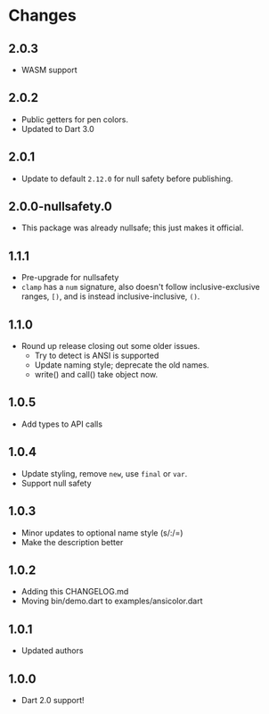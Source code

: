 # Changes

## 2.0.3

* WASM support

## 2.0.2

* Public getters for pen colors.
* Updated to Dart 3.0

## 2.0.1

* Update to default `2.12.0` for null safety before publishing.

## 2.0.0-nullsafety.0

* This package was already nullsafe; this just makes it official.

## 1.1.1

* Pre-upgrade for nullsafety
* `clamp` has a `num` signature, also doesn't follow inclusive-exclusive
  ranges, `[)`, and is instead inclusive-inclusive, `()`.

## 1.1.0

* Round up release closing out some older issues.
  * Try to detect is ANSI is supported
  * Update naming style; deprecate the old names.
  * write() and call() take object now.

## 1.0.5

* Add types to API calls

## 1.0.4

* Update styling, remove `new`, use `final` or `var`.
* Support null safety

## 1.0.3

* Minor updates to optional name style (s/:/=)
* Make the description better

## 1.0.2

* Adding this CHANGELOG.md
* Moving bin/demo.dart to examples/ansicolor.dart

## 1.0.1

* Updated authors

## 1.0.0

* Dart 2.0 support!

